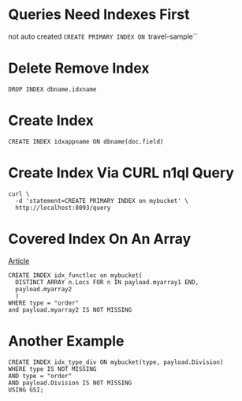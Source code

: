 # Queries Need Indexes First
not auto created
`CREATE PRIMARY INDEX ON `travel-sample``

# Delete Remove Index
`DROP INDEX dbname.idxname`

# Create Index
`CREATE INDEX idxappname ON dbname(doc.field)`

# Create Index Via CURL n1ql Query
```
curl \
  -d 'statement=CREATE PRIMARY INDEX on mybucket' \
  http://localhost:8093/query
```

# Covered Index On An Array
[Article](https://blog.couchbase.com/1-making-most-of-your-arrays-with-covering-array-indexes-and-more/)
```
CREATE INDEX idx_functloc on mybucket(
  DISTINCT ARRAY n.Locs FOR n IN payload.myarray1 END,
  payload.myarray2
  )
WHERE type = "order"
and payload.myarray2 IS NOT MISSING
```

# Another Example
```
CREATE INDEX idx_type_div ON mybucket(type, payload.Division)
WHERE type IS NOT MISSING
AND type = "order"
AND payload.Division IS NOT MISSING
USING GSI;
```
